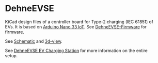 # DehneEVSE

KiCad design files of a controller board for Type-2 charging (IEC 61851) of EVs. It is based
on [Arduino Nano 33 IoT](https://store.arduino.cc/arduino-nano-33-iot).
See [DehneEVSE-Firmware](https://github.com/sebdehne/DehneEVSE-Firmware) for firmware.

See [Schematic](Media/schematic.pdf) and [3d-view](Media/PCB-3d-view.png).

See [DehneEVSE EV Charging Station](https://dehnes.com/electronics/2021/03/31/dehneevse_charging_station.html) for more 
information on the entire setup.














